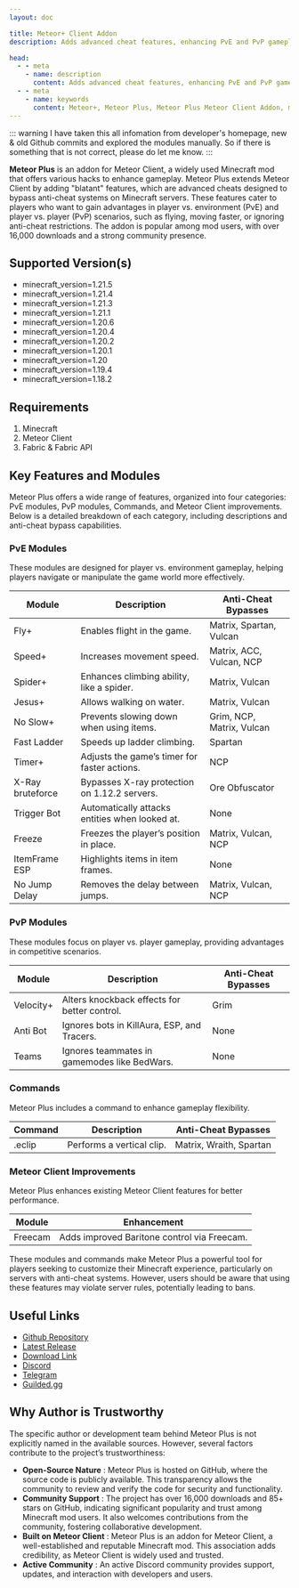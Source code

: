```yaml
---
layout: doc

title: Meteor+ Client Addon
description: Adds advanced cheat features, enhancing PvE and PvP gameplay

head:
  - - meta
    - name: description
      content: Adds advanced cheat features, enhancing PvE and PvP gameplay
  - - meta
    - name: keywords
      content: Meteor+, Meteor Plus, Meteor Plus Meteor Client Addon, meteor client, meteor client addon, minecraft mods
---
```

::: warning
I have taken this all infomation from developer's homepage, new & old Github commits and explored the modules manually. So if there is something that is not correct, please do let me know.
:::

**Meteor Plus** is an addon for Meteor Client, a widely used Minecraft mod that offers various hacks to enhance gameplay. Meteor Plus extends Meteor Client by adding "blatant" features, which are advanced cheats designed to bypass anti-cheat systems on Minecraft servers. These features cater to players who want to gain advantages in player vs. environment (PvE) and player vs. player (PvP) scenarios, such as flying, moving faster, or ignoring anti-cheat restrictions. The addon is popular among mod users, with over 16,000 downloads and a strong community presence.

## Supported Version(s)

* minecraft_version=1.21.5
* minecraft_version=1.21.4
* minecraft_version=1.21.3
* minecraft_version=1.21.1
* minecraft_version=1.20.6
* minecraft_version=1.20.4
* minecraft_version=1.20.2
* minecraft_version=1.20.1
* minecraft_version=1.20
* minecraft_version=1.19.4
* minecraft_version=1.18.2

## Requirements

1. Minecraft
2. Meteor Client
3. Fabric & Fabric API

## Key Features and Modules

Meteor Plus offers a wide range of features, organized into four categories: PvE modules, PvP modules, Commands, and Meteor Client improvements. Below is a detailed breakdown of each category, including descriptions and anti-cheat bypass capabilities.

### PvE Modules

These modules are designed for player vs. environment gameplay, helping players navigate or manipulate the game world more effectively.


| Module           | Description                                    | Anti-Cheat Bypasses       |
| ------------------ | ------------------------------------------------ | --------------------------- |
| Fly+             | Enables flight in the game.                    | Matrix, Spartan, Vulcan   |
| Speed+           | Increases movement speed.                      | Matrix, ACC, Vulcan, NCP  |
| Spider+          | Enhances climbing ability, like a spider.      | Matrix, Vulcan            |
| Jesus+           | Allows walking on water.                       | Matrix, Vulcan            |
| No Slow+         | Prevents slowing down when using items.        | Grim, NCP, Matrix, Vulcan |
| Fast Ladder      | Speeds up ladder climbing.                     | Spartan                   |
| Timer+           | Adjusts the game’s timer for faster actions.  | NCP                       |
| X-Ray bruteforce | Bypasses X-ray protection on 1.12.2 servers.   | Ore Obfuscator            |
| Trigger Bot      | Automatically attacks entities when looked at. | None                      |
| Freeze           | Freezes the player’s position in place.       | Matrix, Vulcan, NCP       |
| ItemFrame ESP    | Highlights items in item frames.               | None                      |
| No Jump Delay    | Removes the delay between jumps.               | Matrix, Vulcan, NCP       |

### PvP Modules

These modules focus on player vs. player gameplay, providing advantages in competitive scenarios.


| Module    | Description                                  | Anti-Cheat Bypasses |
| ----------- | ---------------------------------------------- | --------------------- |
| Velocity+ | Alters knockback effects for better control. | Grim                |
| Anti Bot  | Ignores bots in KillAura, ESP, and Tracers.  | None                |
| Teams     | Ignores teammates in gamemodes like BedWars. | None                |

### Commands

Meteor Plus includes a command to enhance gameplay flexibility.


| Command | Description               | Anti-Cheat Bypasses     |
| --------- | --------------------------- | ------------------------- |
| .eclip  | Performs a vertical clip. | Matrix, Wraith, Spartan |

### Meteor Client Improvements

Meteor Plus enhances existing Meteor Client features for better performance.


| Module  | Enhancement                                 |
| --------- | --------------------------------------------- |
| Freecam | Adds improved Baritone control via Freecam. |

These modules and commands make Meteor Plus a powerful tool for players seeking to customize their Minecraft experience, particularly on servers with anti-cheat systems. However, users should be aware that using these features may violate server rules, potentially leading to bans.

## Useful Links

* [Github Repository](https://github.com/MeteorClientPlus/MeteorPlus)
* [Latest Release](https://github.com/MeteorClientPlus/MeteorPlus/releases/latest)
* [Download Link](https://meteorclientplus.github.io/versions.html)
* [Discord](https://discord.com/invite/N3gqYc7GRS)
* [Telegram](https://t.me/+E3PuLb8cZOlmZWIy)
* [Guilded.gg](https://www.guilded.gg/i/27dAlJKk)

## Why Author is Trustworthy

The specific author or development team behind Meteor Plus is not explicitly named in the available sources. However, several factors contribute to the project’s trustworthiness:

* **Open-Source Nature** : Meteor Plus is hosted on GitHub, where the source code is publicly available. This transparency allows the community to review and verify the code for security and functionality.
* **Community Support** : The project has over 16,000 downloads and 85+ stars on GitHub, indicating significant popularity and trust among Minecraft mod users. It also welcomes contributions from the community, fostering collaborative development.
* **Built on Meteor Client** : Meteor Plus is an addon for Meteor Client, a well-established and reputable Minecraft mod. This association adds credibility, as Meteor Client is widely used and trusted.
* **Active Community** : An active Discord community provides support, updates, and interaction with developers and users.
